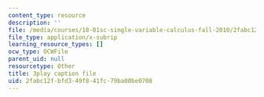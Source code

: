 ```yaml
---
content_type: resource
description: ''
file: /media/courses/18-01sc-single-variable-calculus-fall-2010/2fabc12fbfd349f841fc79ba00be0708_1RLctDS2hUQ.srt
file_type: application/x-subrip
learning_resource_types: []
ocw_type: OCWFile
parent_uid: null
resourcetype: Other
title: 3play caption file
uid: 2fabc12f-bfd3-49f8-41fc-79ba00be0708
---
```

